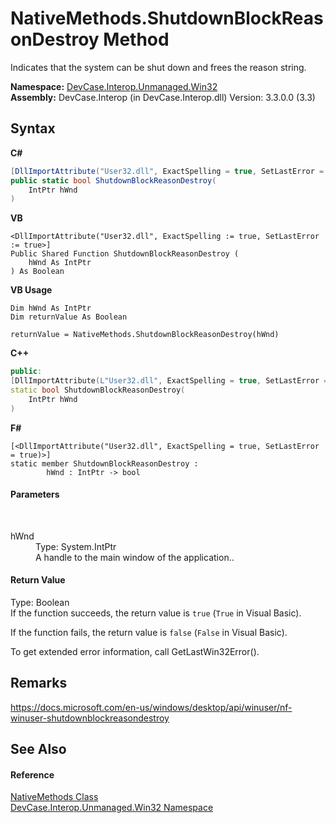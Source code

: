 # NativeMethods.ShutdownBlockReasonDestroy Method 
 

Indicates that the system can be shut down and frees the reason string.

**Namespace:**&nbsp;<a href="N_DevCase_Interop_Unmanaged_Win32">DevCase.Interop.Unmanaged.Win32</a><br />**Assembly:**&nbsp;DevCase.Interop (in DevCase.Interop.dll) Version: 3.3.0.0 (3.3)

## Syntax

**C#**<br />
``` C#
[DllImportAttribute("User32.dll", ExactSpelling = true, SetLastError = true)]
public static bool ShutdownBlockReasonDestroy(
	IntPtr hWnd
)
```

**VB**<br />
``` VB
<DllImportAttribute("User32.dll", ExactSpelling := true, SetLastError := true>]
Public Shared Function ShutdownBlockReasonDestroy ( 
	hWnd As IntPtr
) As Boolean
```

**VB Usage**<br />
``` VB Usage
Dim hWnd As IntPtr
Dim returnValue As Boolean

returnValue = NativeMethods.ShutdownBlockReasonDestroy(hWnd)
```

**C++**<br />
``` C++
public:
[DllImportAttribute(L"User32.dll", ExactSpelling = true, SetLastError = true)]
static bool ShutdownBlockReasonDestroy(
	IntPtr hWnd
)
```

**F#**<br />
``` F#
[<DllImportAttribute("User32.dll", ExactSpelling = true, SetLastError = true)>]
static member ShutdownBlockReasonDestroy : 
        hWnd : IntPtr -> bool 

```


#### Parameters
&nbsp;<dl><dt>hWnd</dt><dd>Type: System.IntPtr<br />A handle to the main window of the application..</dd></dl>

#### Return Value
Type: Boolean<br />If the function succeeds, the return value is `true` (`True` in Visual Basic). 

 If the function fails, the return value is `false` (`False` in Visual Basic). 

 To get extended error information, call GetLastWin32Error().

## Remarks
<a href="https://docs.microsoft.com/en-us/windows/desktop/api/winuser/nf-winuser-shutdownblockreasondestroy" target="_blank">https://docs.microsoft.com/en-us/windows/desktop/api/winuser/nf-winuser-shutdownblockreasondestroy</a>

## See Also


#### Reference
<a href="T_DevCase_Interop_Unmanaged_Win32_NativeMethods">NativeMethods Class</a><br /><a href="N_DevCase_Interop_Unmanaged_Win32">DevCase.Interop.Unmanaged.Win32 Namespace</a><br />